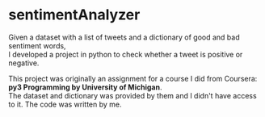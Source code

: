 # sentimentAnalyzer

Given a dataset with a list of tweets and a dictionary of good and bad sentiment words,  
I developed a project in python to check whether a tweet is positive or negative.

This project was originally an assignment for a course I did from Coursera: **py3 Programming by University of Michigan**.  
The dataset and dictionary was provided by them and I didn't have access to it. The code was written by me.
